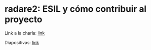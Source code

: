 # radare2: ESIL y cómo contribuir al proyecto

Link a la charla: [link](https://www.youtube.com/watch?v=O54ElCFf4TI)

Diapositivas: [link](https://docs.google.com/presentation/d/1SSirSG0ErTUyKREYx60psHc71wAFSDF8UNOd7REIIPg/edit?usp=sharing)

